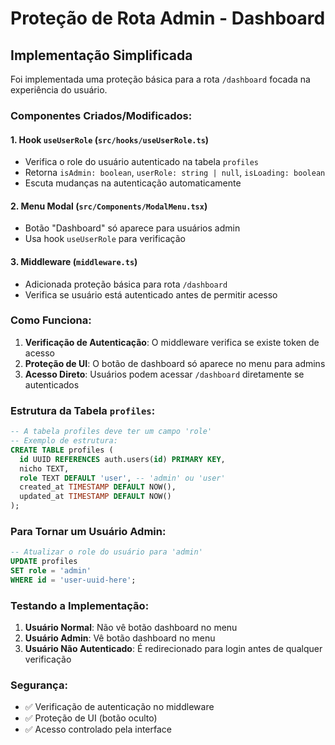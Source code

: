 # Proteção de Rota Admin - Dashboard

## Implementação Simplificada

Foi implementada uma proteção básica para a rota `/dashboard` focada na experiência do usuário.

### Componentes Criados/Modificados:

#### 1. Hook `useUserRole` (`src/hooks/useUserRole.ts`)
- Verifica o role do usuário autenticado na tabela `profiles`
- Retorna `isAdmin: boolean`, `userRole: string | null`, `isLoading: boolean`
- Escuta mudanças na autenticação automaticamente

#### 2. Menu Modal (`src/Components/ModalMenu.tsx`)
- Botão "Dashboard" só aparece para usuários admin
- Usa hook `useUserRole` para verificação

#### 3. Middleware (`middleware.ts`)
- Adicionada proteção básica para rota `/dashboard`
- Verifica se usuário está autenticado antes de permitir acesso

### Como Funciona:

1. **Verificação de Autenticação**: O middleware verifica se existe token de acesso
2. **Proteção de UI**: O botão de dashboard só aparece no menu para admins
3. **Acesso Direto**: Usuários podem acessar `/dashboard` diretamente se autenticados

### Estrutura da Tabela `profiles`:

```sql
-- A tabela profiles deve ter um campo 'role'
-- Exemplo de estrutura:
CREATE TABLE profiles (
  id UUID REFERENCES auth.users(id) PRIMARY KEY,
  nicho TEXT,
  role TEXT DEFAULT 'user', -- 'admin' ou 'user'
  created_at TIMESTAMP DEFAULT NOW(),
  updated_at TIMESTAMP DEFAULT NOW()
);
```

### Para Tornar um Usuário Admin:

```sql
-- Atualizar o role do usuário para 'admin'
UPDATE profiles 
SET role = 'admin' 
WHERE id = 'user-uuid-here';
```

### Testando a Implementação:

1. **Usuário Normal**: Não vê botão dashboard no menu
2. **Usuário Admin**: Vê botão dashboard no menu
3. **Usuário Não Autenticado**: É redirecionado para login antes de qualquer verificação

### Segurança:

- ✅ Verificação de autenticação no middleware
- ✅ Proteção de UI (botão oculto)
- ✅ Acesso controlado pela interface
